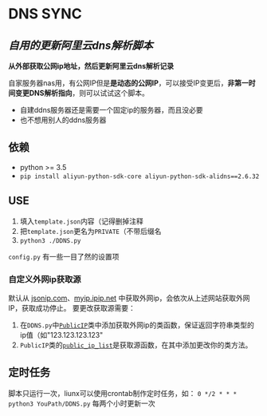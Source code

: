 # DNS SYNC

## *自用的更新阿里云dns解析脚本*

**从外部获取公网ip地址，然后更新阿里云dns解析记录**

自家服务器nas用，有公网IP但是**是动态的公网IP**，可以接受IP变更后，**非第一时间变更DNS解析指向**，则可以试试这个脚本。
* 自建ddns服务器还是需要一个固定ip的服务器，而且没必要
* 也不想用别人的ddns服务器

## 依赖

* python >= 3.5
* `pip install aliyun-python-sdk-core aliyun-python-sdk-alidns==2.6.32`

## USE

1. 填入`template.json`内容（记得删掉注释
2. 把`template.json`更名为`PRIVATE`（不带后缀名
3. `python3 ./DDNS.py`

`config.py` 有一些一目了然的设置项

### 自定义外网ip获取源
默认从 [jsonip.com](https://jsonip.com)、[myip.ipip.net](http://myip.ipip.net) 中获取外网ip，会依次从上述网站获取外网IP，获取成功停止。
要更改获取源需要：
1. 在`DDNS.py`中[`PublicIP`](https://github.com/bo0inm/DNS-sync/blob/e0f4e75ac0d3c35fb9d74849e2509afe0048a6ac/DDNS.py#L51)类中添加获取外网ip的类函数，保证返回字符串类型的ip值（如"123.123.123.123"
2. `PublicIP`类的[`public_ip_list`](https://github.com/bo0inm/DNS-sync/blob/e0f4e75ac0d3c35fb9d74849e2509afe0048a6ac/DDNS.py#L57)是获取源函数，在其中添加更改你的类方法。

## 定时任务

脚本只运行一次，liunx可以使用crontab制作定时任务，如：
`0 */2 * * * python3 YouPath/DDNS.py` 每两个小时更新一次
